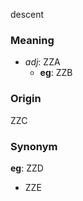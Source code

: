 descent
### Meaning
+ _adj_: ZZA
	+ __eg__: ZZB

### Origin

ZZC

### Synonym

__eg__: ZZD

+ ZZE


